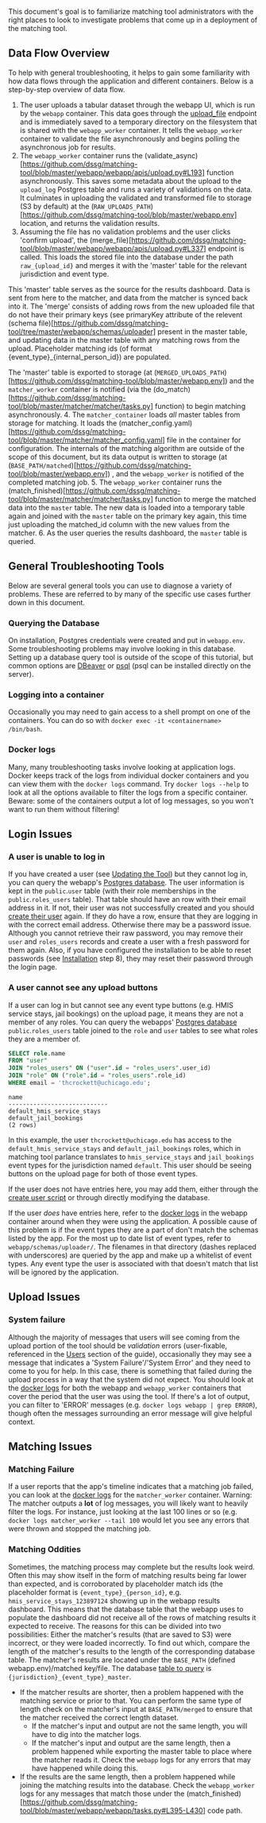 This document's goal is to familiarize matching tool administrators with the right places to look to investigate problems that come up in a deployment of the matching tool. 

## Data Flow Overview

To help with general troubleshooting, it helps to gain some familiarity with how data flows through the application and different containers. Below is a step-by-step overview of data flow.

1. The user uploads a tabular dataset through the webapp UI, which is run by the `webapp` container. This data goes through the [upload_file](https://github.com/dssg/matching-tool/blob/master/webapp/webapp/apis/upload.py#L299) endpoint and is immediately saved to a temporary directory on the filesystem that is shared with the `webapp_worker` container. It tells the `webapp_worker` container to validate the file asynchronously and begins polling the asynchronous job for results.
2. The `webapp_worker` container runs the (validate_async)[https://github.com/dssg/matching-tool/blob/master/webapp/webapp/apis/upload.py#L193] function asynchronously. This saves some metadata about the upload to the `upload_log` Postgres table and runs a variety of validations on the data. It culminates in uploading the validated and transformed file to storage (S3 by default) at the (`RAW_UPLOADS_PATH`)[https://github.com/dssg/matching-tool/blob/master/webapp.env] location, and returns the validation results.
3. Assuming the file has no validation problems and the user clicks 'confirm upload', the (merge_file)[https://github.com/dssg/matching-tool/blob/master/webapp/webapp/apis/upload.py#L337] endpoint is called. This loads the stored file into the database under the path `raw_{upload_id}` and merges it with the 'master' table for the relevant jurisdiction and event type.

This 'master' table serves as the source for the results dashboard. Data is sent from here to the matcher, and data from the matcher is synced back into it. The 'merge' consists of adding rows from the new uploaded file that do not have their primary keys (see primaryKey attribute of the relevent (schema file)[https://github.com/dssg/matching-tool/tree/master/webapp/schemas/uploader] present in the master table, and updating data in the master table with any matching rows from the upload. Placeholder matching ids (of format {event_type}_{internal_person_id}) are populated.

The 'master' table is exported to storage (at (`MERGED_UPLOADS_PATH`)[https://github.com/dssg/matching-tool/blob/master/webapp.env]) and the `matcher_worker` container is notified (via the (do_match)[https://github.com/dssg/matching-tool/blob/master/matcher/matcher/tasks.py] function) to begin matching asynchronously.
4. The `matcher_container` loads *all* master tables from storage for matching.  It loads the (matcher_config.yaml)[https://github.com/dssg/matching-tool/blob/master/matcher/matcher_config.yaml] file in the container for configuration. The internals of the matching algorithm are outside of the scope of this document, but its data output is written to storage (at (`BASE_PATH/matched`)[https://github.com/dssg/matching-tool/blob/master/webapp.env]) , and the `webapp_worker` is notified of the completed matching job.
5. The `webapp_worker` container runs the (match_finished)[https://github.com/dssg/matching-tool/blob/master/matcher/matcher/tasks.py] function to merge the matched data into the `master` table. The new data is loaded into a temporary table again and joined with the `master` table on the primary key again, this time just uploading the matched_id column with the new values from the matcher.
6. As the user queries the results dashboard, the `master` table is queried.


## General Troubleshooting Tools

Below are several general tools you can use to diagnose a variety of problems. These are referred to by many of the specific use cases further down in this document.

### Querying the Database

On installation, Postgres credentials were created and put in `webapp.env`. Some troubleshooting problems may involve looking in this database. Setting up a database query tool is outside of the scope of this tutorial, but common options are [DBeaver](https://dbeaver.io/) or [psql](https://help.ubuntu.com/community/PostgreSQL#Client_Installation) (psql can be installed directly on the server).

### Logging into a container

Occasionally you may need to gain access to a shell prompt on one of the containers. You can do so with `docker exec -it <containername> /bin/bash`.

### Docker logs

Many, many troubleshooting tasks involve looking at application logs. Docker keeps track of the logs from individual docker containers and you can view them with the `docker logs` command. Try `docker logs --help` to look at all the options available to filter the logs from a specific container. Beware: some of the containers output a lot of log messages, so you won't want to run them without filtering!

## Login Issues

### A user is unable to log in

If you have created a user (see [Updating the Tool](updating.md)) but they cannot log in, you can query the webapp's [Postgres database](troubleshooting.md#querying-the-database). The user information is kept in the `public`.`user` table (with their role memberships in the `public`.`roles_users` table). That table should have an row with their email address in it. If not, their user was not successfully created and you should [create their user](updating.md) again. If they do have a row, ensure that they are logging in with the correct email address. Otherwise there may be a password issue. Although you cannot retrieve their raw password, you may remove their `user` and `roles_users` records and create a user with a fresh password for them again. Also, if you have configured the installation to be able to reset passwords (see [Installation](install.md) step 8), they may reset their password through the login page.

### A user cannot see any upload buttons

If a user can log in but cannot see any event type buttons (e.g. HMIS service stays, jail bookings) on the upload page, it means they are not a member of any roles. You can query the webapps' [Postgres database](troubleshooting.md#querying-the-database) `public`.`roles_users` table joined to the `role` and `user` tables to see what roles they are a member of.

```sql
SELECT role.name
FROM "user"
JOIN "roles_users" ON ("user".id = "roles_users".user_id)
JOIN "role" ON ("role".id = "roles_users".role_id)
WHERE email = 'thcrockett@uchicago.edu';
```

```
name            
----------------------------
default_hmis_service_stays
default_jail_bookings
(2 rows)
```

In this example, the user `thcrockett@uchicago.edu` has access to the `default_hmis_service_stays` and `default_jail_bookings` roles, which in matching tool parlance translates to `hmis_service_stays` and `jail_bookings` event types for the jurisdiction named `default`. This user should be seeing buttons on the upload page for both of those event types.

If the user does not have entries here, you may add them, either through the [create user script](updating.md) or through directly modifying the database.

If the user *does* have entries here, refer to the [docker logs](troubleshooting.md#docker-logs) in the webapp container around when they were using the application. A possible cause of this problem is if the event types they are a part of don't match the schemas listed by the app. For the most up to date list of event types, refer to `webapp/schemas/uploader/`. The filenames in that directory (dashes replaced with underscores) are queried by the app and make up a whitelist of event types. Any event type the user is associated with that doesn't match that list will be ignored by the application.

## Upload Issues

### System failure

Although the majority of messages that users will see coming from the upload portion of the tool should be *validation* errors (user-fixable, referenced in the [Users](/users/using.md) section of the guide), occasionally they may see a message that indicates a 'System Failure'/'System Error' and they need to come to you for help. In this case, there is something that failed during the upload process in a way that the system did not expect. You should look at the [docker logs](troubleshooting.md#docker-logs) for both the webapp and `webapp_worker` containers that cover the period that the user was using the tool. If there's a lot of output, you can filter to 'ERROR' messages (e.g. `docker logs webapp | grep ERROR`), though often the messages surrounding an error message will give helpful context.


## Matching Issues

### Matching Failure

If a user reports that the app's timeline indicates that a matching job failed, you can look at the [docker logs](troubleshooting.md#docker-logs) for the `matcher_worker` container. Warning: The matcher outputs a **lot** of log messages, you will likely want to heavily filter the logs. For instance, just looking at the last 100 lines or so (e.g. ``docker logs matcher_worker --tail 100`` would let you see any errors that were thrown and stopped the matching job.

### Matching Oddities
Sometimes, the matching process may complete but the results look weird. Often this may show itself in the form of matching results being far lower than expected, and is corroborated by placeholder match ids (the placeholder format is `{event_type}_{person_id}`, e.g. `hmis_service_stays_123897124` showing up in the webapp results dashboard. This means that the database table that the webapp uses to populate the dashboard did not receive all of the rows of matching results it expected to receive. The reasons for this can be divided into two possibilities: Either the matcher's results (that are saved to S3) were incorrect, or they were loaded incorrectly. To find out which, compare the length of the matcher's results to the length of the corresponding database table. The matcher's results are located under the `BASE_PATH` (defined webapp.env)/matched key/file. The database [table to query](troubleshooting.md#querying-the-database) is `{jurisdiction}_{event_type}_master`.

- If the matcher results are shorter, then a problem happened with the matching service or prior to that. You can perform the same type of length check on the matcher's input at `BASE_PATH/merged` to ensure that the matcher received the correct length dataset.
	- If the matcher's input and output are not the same length, you will have to dig into the matcher logs. 
	- If the matcher's input and output are the same length, then a problem happened while exporting the master table to place where the matcher reads it. Check the `webapp` logs for any errors that may have happened while doing this.
- If the results are the same length, then a problem happened while joining the matching results into the database. Check the `webapp_worker` logs for any messages that match those under the (match_finished)[https://github.com/dssg/matching-tool/blob/master/webapp/webapp/tasks.py#L395-L430] code path. 
